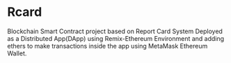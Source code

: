 # Rcard
Blockchain Smart Contract project based on Report Card System Deployed as a Distributed App(DApp) using Remix-Ethereum Environment and adding ethers to make transactions inside the app using MetaMask Ethereum Wallet.

